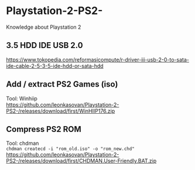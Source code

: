 # Playstation-2-PS2-
Knowledge about Playstation 2

## 3.5 HDD IDE USB 2.0
https://www.tokopedia.com/reformasicompute/r-driver-iii-usb-2-0-to-sata-ide-cable-2-5-3-5-ide-hdd-or-sata-hdd

## Add / extract PS2 Games (iso)
Tool: Winhiip  
https://github.com/leonkasovan/Playstation-2-PS2-/releases/download/first/WinHIIP176.zip  

## Compress PS2 ROM
Tool: chdman  
`chdman createcd -i "rom_old.iso" -o "rom_new.chd"`  
https://github.com/leonkasovan/Playstation-2-PS2-/releases/download/first/CHDMAN.User-Friendly.BAT.zip  
